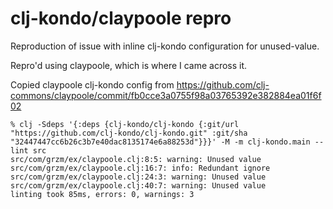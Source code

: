 # clj-kondo/claypoole repro

Reproduction of issue with inline clj-kondo configuration for unused-value.

Repro'd using claypoole, which is where I came across it.

Copied claypoole clj-kondo config from https://github.com/clj-commons/claypoole/commit/fb0cce3a0755f98a03765392e382884ea01f6f02


```shell
% clj -Sdeps '{:deps {clj-kondo/clj-kondo {:git/url "https://github.com/clj-kondo/clj-kondo.git" :git/sha "32447447cc6b26c3b7e40dac8135174e6a88253d"}}}' -M -m clj-kondo.main --lint src
src/com/grzm/ex/claypoole.clj:8:5: warning: Unused value
src/com/grzm/ex/claypoole.clj:16:7: info: Redundant ignore
src/com/grzm/ex/claypoole.clj:24:3: warning: Unused value
src/com/grzm/ex/claypoole.clj:40:7: warning: Unused value
linting took 85ms, errors: 0, warnings: 3
```
